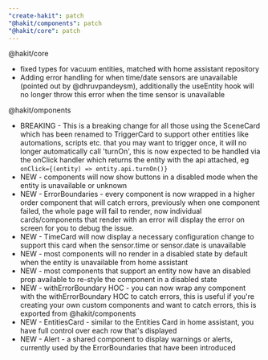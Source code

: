 ```yaml
---
"create-hakit": patch
"@hakit/components": patch
"@hakit/core": patch
---
```


@hakit/core

- fixed types for vacuum entities, matched with home assistant repository
- Adding error handling for when time/date sensors are unavailable (pointed out by @dhruvpandeysm), additionally the useEntity hook will no longer throw this error when the time sensor is unavailable

@hakit/omponents

- BREAKING - This is a breaking change for all those using the SceneCard which has been renamed to TriggerCard to support other entities like automations, scripts etc. that you may want to trigger once, it will no longer automatically call 'turnOn', this is now expected to be handled via the onClick handler which returns the entity with the api attached, eg `onClick={(entity) => entity.api.turnOn()}`
- NEW - components will now show buttons in a disabled mode when the entity is unavailable or unknown
- NEW - ErrorBoundaries - every component is now wrapped in a higher order component that will catch errors, previously when one component failed, the whole page will fail to render, now individual cards/components that render with an error will display the error on screen for you to debug the issue.
- NEW - TimeCard will now display a necessary configuration change to support this card when the sensor.time or sensor.date is unavailable
- NEW - most components will no render in a disabled state by default when the entity is unavailable from home assistant
- NEW - most components that support an entity now have an disabled prop available to re-style the component in a disabled state
- NEW - withErrorBoundary HOC - you can now wrap any component with the withErrorBoundary HOC to catch errors, this is useful if you're creating your own custom components and want to catch errors, this is exported from @hakit/components
- NEW - EntitiesCard - similar to the Entities Card in home assistant, you have full control over each row that's displayed
- NEW - Alert - a shared component to display warnings or alerts, currently used by the ErrorBoundaries that have been introduced
